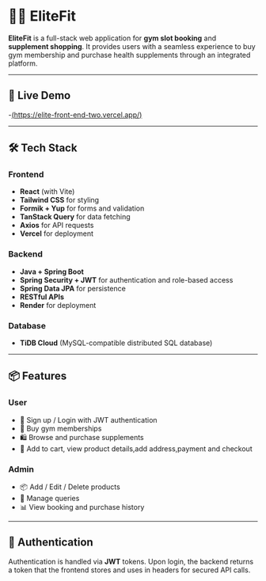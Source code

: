 # 🏋️‍♂️ EliteFit

**EliteFit** is a full-stack web application for **gym slot booking** and **supplement shopping**. It provides users with a seamless experience to buy gym membership and purchase health supplements through an integrated platform.

---

## 🚀 Live Demo

-[(https://elite-front-end-two.vercel.app/)](https://elite-front-end-delta.vercel.app/)


---

## 🛠️ Tech Stack

### Frontend
- **React** (with Vite)
- **Tailwind CSS** for styling
- **Formik + Yup** for forms and validation
- **TanStack Query** for data fetching
- **Axios** for API requests
- **Vercel** for deployment

### Backend
- **Java + Spring Boot**
- **Spring Security + JWT** for authentication and role-based access
- **Spring Data JPA** for persistence
- **RESTful APIs**
- **Render** for deployment

### Database
- **TiDB Cloud** (MySQL-compatible distributed SQL database)

---

## 📦 Features

### User
- 🧾 Sign up / Login with JWT authentication
- 💪 Buy gym memberships 
- 🛍 Browse and purchase supplements
- 🛒 Add to cart, view product details,add address,payment and checkout

### Admin
- 📦 Add / Edit / Delete products
- 📅 Manage queries
- 📊 View booking and purchase history

---

## 🔐 Authentication

Authentication is handled via **JWT** tokens. Upon login, the backend returns a token that the frontend stores and uses in headers for secured API calls.


